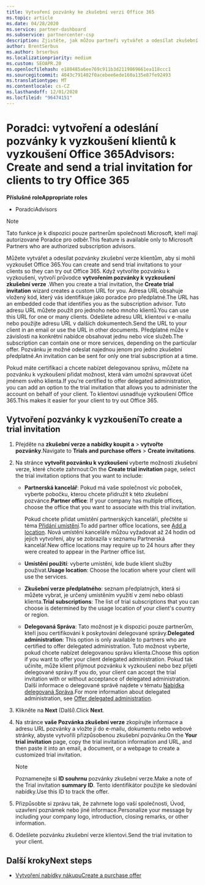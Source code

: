 ```yaml
---
title: Vytvoření pozvánky ke zkušební verzi Office 365
ms.topic: article
ms.date: 04/28/2020
ms.service: partner-dashboard
ms.subservice: partnercenter-csp
description: Zjistěte, jak můžou partneři vytvářet a odesílat zkušební pozvánky pro klienty a vyzkoušet si Office 365. Partneři jsou mnohem oprávněným poradcem pro odběr.
author: BrentSerbus
ms.author: brserbus
ms.localizationpriority: medium
ms.custom: SEOAPR.20
ms.openlocfilehash: e180485a6ee769c911b3d2119869661ea118ccc1
ms.sourcegitcommit: 4043c791402f0acebee6ede160a135e87fe92493
ms.translationtype: MT
ms.contentlocale: cs-CZ
ms.lasthandoff: 12/01/2020
ms.locfileid: "96474151"
---
```

# <a name="advisors-create-and-send-a-trial-invitation-for-clients-to-try-office-365"></a><span data-ttu-id="4e83b-104">Poradci: vytvoření a odeslání pozvánky k vyzkoušení klientů k vyzkoušení Office 365</span><span class="sxs-lookup"><span data-stu-id="4e83b-104">Advisors: Create and send a trial invitation for clients to try Office 365</span></span>


<span data-ttu-id="4e83b-105">**Příslušné role**</span><span class="sxs-lookup"><span data-stu-id="4e83b-105">**Appropriate roles**</span></span>

- <span data-ttu-id="4e83b-106">Poradci</span><span class="sxs-lookup"><span data-stu-id="4e83b-106">Advisors</span></span>

> [!NOTE]
> <span data-ttu-id="4e83b-107">Tato funkce je k dispozici pouze partnerům společnosti Microsoft, kteří mají autorizované Poradce pro odběr.</span><span class="sxs-lookup"><span data-stu-id="4e83b-107">This feature is available only to Microsoft Partners who are authorized subscription advisors.</span></span>

<span data-ttu-id="4e83b-108">Můžete vytvářet a odesílat pozvánky zkušební verze klientům, aby si mohli vyzkoušet Office 365.</span><span class="sxs-lookup"><span data-stu-id="4e83b-108">You can create and send trial invitations to your clients so they can try out Office 365.</span></span> <span data-ttu-id="4e83b-109">Když vytvoříte pozvánku k vyzkoušení, vytvoří průvodce **vytvořením pozvánky k vyzkoušení zkušební verze** .</span><span class="sxs-lookup"><span data-stu-id="4e83b-109">When you create a trial invitation, the **Create trial invitation** wizard creates a custom URL for you.</span></span> <span data-ttu-id="4e83b-110">Adresa URL obsahuje vložený kód, který vás identifikuje jako poradce pro předplatné.</span><span class="sxs-lookup"><span data-stu-id="4e83b-110">The URL has an embedded code that identifies you as the subscription advisor.</span></span> <span data-ttu-id="4e83b-111">Tuto adresu URL můžete použít pro jednoho nebo mnoho klientů.</span><span class="sxs-lookup"><span data-stu-id="4e83b-111">You can use this URL for one or many clients.</span></span> <span data-ttu-id="4e83b-112">Odešlete adresu URL klientovi v e-mailu nebo použijte adresu URL v dalších dokumentech.</span><span class="sxs-lookup"><span data-stu-id="4e83b-112">Send the URL to your client in an email or use the URL in other documents.</span></span> <span data-ttu-id="4e83b-113">Předplatné může v závislosti na konkrétní nabídce obsahovat jednu nebo více služeb.</span><span class="sxs-lookup"><span data-stu-id="4e83b-113">The subscription can contain one or more services, depending on the particular offer.</span></span> <span data-ttu-id="4e83b-114">Pozvánku je možné odeslat najednou jenom pro jedno zkušební předplatné.</span><span class="sxs-lookup"><span data-stu-id="4e83b-114">An invitation can be sent for only one trial subscription at a time.</span></span>

<span data-ttu-id="4e83b-115">Pokud máte certifikaci a chcete nabízet delegovanou správu, můžete na pozvánku k vyzkoušení přidat možnost, která vám umožní spravovat účet jménem svého klienta.</span><span class="sxs-lookup"><span data-stu-id="4e83b-115">If you're certified to offer delegated administration, you can add an option to the trial invitation that allows you to administer the account on behalf of your client.</span></span> <span data-ttu-id="4e83b-116">To klientovi usnadňuje vyzkoušení Office 365.</span><span class="sxs-lookup"><span data-stu-id="4e83b-116">This makes it easier for your client to try out Office 365.</span></span>

## <a name="to-create-a-trial-invitation"></a><span data-ttu-id="4e83b-117">Vytvoření pozvánky k vyzkoušení</span><span class="sxs-lookup"><span data-stu-id="4e83b-117">To create a trial invitation</span></span>

1. <span data-ttu-id="4e83b-118">Přejděte na **zkušební verze a nabídky koupit a**  >  **vytvořte pozvánky**.</span><span class="sxs-lookup"><span data-stu-id="4e83b-118">Navigate to **Trials and purchase offers** > **Create invitations**.</span></span>

2. <span data-ttu-id="4e83b-119">Na stránce **vytvořit pozvánku k vyzkoušení** vyberte možnosti zkušební verze, které chcete zahrnout:</span><span class="sxs-lookup"><span data-stu-id="4e83b-119">On the **Create trial invitation** page, select the trial invitation options that you want to include:</span></span>

    - <span data-ttu-id="4e83b-120">**Partnerská kancelář**: Pokud má vaše společnost víc poboček, vyberte pobočku, kterou chcete přidružit k této zkušební pozvánce.</span><span class="sxs-lookup"><span data-stu-id="4e83b-120">**Partner office**: If your company has multiple offices, choose the office that you want to associate with this trial invitation.</span></span>

        <span data-ttu-id="4e83b-121">Pokud chcete přidat umístění partnerských kanceláří, přečtěte si téma [Přidání umístění](manage-locations.md).</span><span class="sxs-lookup"><span data-stu-id="4e83b-121">To add partner office locations, see [Add a location](manage-locations.md).</span></span> <span data-ttu-id="4e83b-122">Nová umístění kanceláře můžou vyžadovat až 24 hodin od jejich vytvoření, aby se zobrazila v seznamu Partnerská kancelář.</span><span class="sxs-lookup"><span data-stu-id="4e83b-122">New office locations may require up to 24 hours after they were created to appear in the Partner office list.</span></span>

    - <span data-ttu-id="4e83b-123">**Umístění použití**: vyberte umístění, kde bude klient služby používat.</span><span class="sxs-lookup"><span data-stu-id="4e83b-123">**Usage location**: Choose the location where your client will use the services.</span></span>
    - <span data-ttu-id="4e83b-124">**Zkušební verze předplatného**: seznam předplatných, která si můžete vybrat, je určený umístěním využití v zemi nebo oblasti klienta.</span><span class="sxs-lookup"><span data-stu-id="4e83b-124">**Trial subscriptions**: The list of trial subscriptions that you can choose is determined by the usage location of your client's country or region.</span></span>
    - <span data-ttu-id="4e83b-125">**Delegovaná Správa**: Tato možnost je k dispozici pouze partnerům, kteří jsou certifikováni k poskytování delegované správy.</span><span class="sxs-lookup"><span data-stu-id="4e83b-125">**Delegated administration**: This option is only available to partners who are certified to offer delegated administration.</span></span> <span data-ttu-id="4e83b-126">Tuto možnost vyberte, pokud chcete nabízet delegovanou správu klienta.</span><span class="sxs-lookup"><span data-stu-id="4e83b-126">Choose this option if you want to offer your client delegated administration.</span></span> <span data-ttu-id="4e83b-127">Pokud tak učiníte, může klient přijmout pozvánku k vyzkoušení nebo bez přijetí delegované správy.</span><span class="sxs-lookup"><span data-stu-id="4e83b-127">If you do, your client can accept the trial invitation with or without acceptance of delegated administration.</span></span> <span data-ttu-id="4e83b-128">Další informace o delegované správě najdete v tématu [Nabídka delegovaná Správa](customers-revoke-admin-privileges.md).</span><span class="sxs-lookup"><span data-stu-id="4e83b-128">For more information about delegated administration, see [Offer delegated administration](customers-revoke-admin-privileges.md).</span></span>

3. <span data-ttu-id="4e83b-129">Klikněte na **Next** (Další).</span><span class="sxs-lookup"><span data-stu-id="4e83b-129">Click **Next**.</span></span>

4. <span data-ttu-id="4e83b-130">Na stránce **vaše Pozvánka zkušební verze** zkopírujte informace a adresu URL pozvánky a vložte ji do e-mailu, dokumentu nebo webové stránky, abyste vytvořili přizpůsobenou zkušební pozvánku.</span><span class="sxs-lookup"><span data-stu-id="4e83b-130">On the **Your trial invitation** page, copy the trial invitation information and URL, and then paste it into an email, a document, or a webpage to create a customized trial invitation.</span></span>

    > [!NOTE]
    > <span data-ttu-id="4e83b-131">Poznamenejte si **ID souhrnu** pozvánky zkušební verze.</span><span class="sxs-lookup"><span data-stu-id="4e83b-131">Make a note of the Trial invitation **summary ID**.</span></span> <span data-ttu-id="4e83b-132">Tento identifikátor použijte ke sledování nabídky.</span><span class="sxs-lookup"><span data-stu-id="4e83b-132">Use this ID to track the offer.</span></span>

5. <span data-ttu-id="4e83b-133">Přizpůsobte si zprávu tak, že zahrnete logo vaší společnosti, Úvod, uzavření poznámek nebo jiné informace.</span><span class="sxs-lookup"><span data-stu-id="4e83b-133">Personalize your message by including your company logo, introduction, closing remarks, or other information.</span></span>

6. <span data-ttu-id="4e83b-134">Odešlete pozvánku zkušební verze klientovi.</span><span class="sxs-lookup"><span data-stu-id="4e83b-134">Send the trial invitation to your client.</span></span>

## <a name="next-steps"></a><span data-ttu-id="4e83b-135">Další kroky</span><span class="sxs-lookup"><span data-stu-id="4e83b-135">Next steps</span></span>

- [<span data-ttu-id="4e83b-136">Vytvoření nabídky nákupu</span><span class="sxs-lookup"><span data-stu-id="4e83b-136">Create a purchase offer</span></span>](advisor-create-a-purchase-offer.md)
